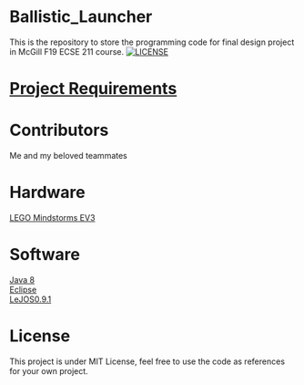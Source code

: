 # Ballistic_Launcher
This is the repository to store the programming code for final design project in McGill F19 ECSE 211 course.
[![LICENSE](https://img.shields.io/apm/l/vim-mode?logo=MIT)](https://github.com/albat3ross/Ballistic_Launcher/blob/master/LICENSE)

# [Project Requirements](https://github.com/albat3ross/Ballistic_Launcher/blob/master/ECSE211-Project-Fall-2019-V2.1%2020%20Nov.pdf)

# Contributors
Me and my beloved teammates

# Hardware
[LEGO Mindstorms EV3](https://www.lego.com/en-us/mindstorms/about-ev3)

# Software
[Java 8](http://www.oracle.com/technetwork/java/javase/downloads/jdk8-downloads-2133151.html)  
[Eclipse](https://www.eclipse.org/downloads)  
[LeJOS0.9.1](https://sourceforge.net/projects/ev3.lejos.p/files/)  


# License
This project is under MIT License, feel free to use the code as references for your own project.
